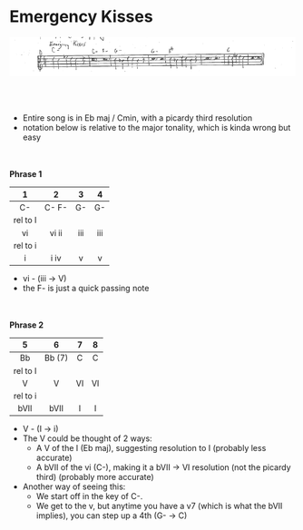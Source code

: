 Emergency Kisses
========

![esther section d transcription](/resources/docs/music/emergency-kisses-stereolab.png)

&nbsp;  
&nbsp;  
- Entire song is in Eb maj / Cmin, with a picardy third resolution
- notation below is relative to the major tonality, which is kinda wrong but easy

&nbsp;  
&nbsp;  
**Phrase 1**

| 1 | 2 | 3 | 4 |
| :---: | :---: | :---: | :---: | 
| C- | C- F- | G- | G- |
| rel to I |  |  |  |
| vi | vi ii | iii | iii |
| rel to i |  |  |  |
| i | i iv | v | v |


- vi - (iii -> V)
- the F- is just a quick passing note

&nbsp;  
&nbsp;  
**Phrase 2**

| 5 | 6 | 7 | 8 |
| :---: | :---: | :---: | :---: | 
| Bb | Bb (7) | C | C |
| rel to I |  |  |  |
| V | V | VI | VI |
| rel to i |  |  |  |
| bVII | bVII | I | I |

- V - (I -> i)
- The V could be thought of 2 ways:
    - A V of the I (Eb maj), suggesting resolution to I (probably less accurate)
    - A bVII of the vi (C-), making it a bVII -> VI resolution (not the picardy third) (probably more accurate)
- Another way of seeing this: 
    - We start off in the key of C-.  
    - We get to the v, but anytime you have a v7 (which is what the bVII implies), you can step up a 4th (G- -> C)